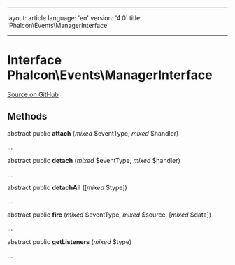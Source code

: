 * * *

layout: article language: 'en' version: '4.0' title: 'Phalcon\Events\ManagerInterface'

* * *

# Interface **Phalcon\Events\ManagerInterface**

<a href="https://github.com/phalcon/cphalcon/tree/v4.0.0/phalcon/events/managerinterface.zep" class="btn btn-default btn-sm">Source on GitHub</a>

## Methods

abstract public **attach** (*mixed* $eventType, *mixed* $handler)

...

abstract public **detach** (*mixed* $eventType, *mixed* $handler)

...

abstract public **detachAll** ([*mixed* $type])

...

abstract public **fire** (*mixed* $eventType, *mixed* $source, [*mixed* $data])

...

abstract public **getListeners** (*mixed* $type)

...